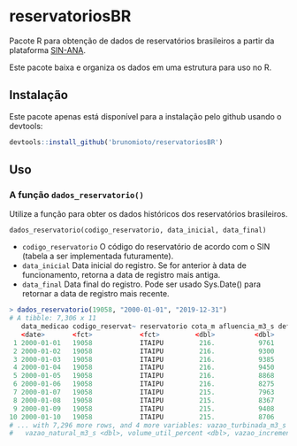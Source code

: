 # reservatoriosBR
Pacote R para obtenção de dados de reservatórios brasileiros a partir da plataforma [SIN-ANA](https://www.ana.gov.br/sar0/MedicaoSin).

Este pacote baixa e organiza os dados em uma estrutura para uso no R.

## Instalação

Este pacote apenas está disponível para a instalação pelo github usando o devtools: 

```r
devtools::install_github('brunomioto/reservatoriosBR')
```

## Uso

### A função `dados_reservatorio()`

Utilize a função para obter os dados históricos dos reservatórios brasileiros.

`dados_reservatorio(codigo_reservatorio, data_inicial, data_final)`

- `codigo_reservatorio` O código do reservatório de acordo com o SIN (tabela a ser implementada futuramente).
- `data_inicial` Data inicial do registro. Se for anterior à data de funcionamento, retorna a data de registro mais antiga.
- `data_final` Data final do registro. Pode ser usado Sys.Date() para retornar a data de registro mais recente.

```r
> dados_reservatorio(19058, "2000-01-01", "2019-12-31")
# A tibble: 7,306 x 11
   data_medicao codigo_reservat~ reservatorio cota_m afluencia_m3_s defluencia_m3_s vazao_vertida_m~
   <date>       <fct>            <fct>         <dbl>          <dbl>           <dbl>            <dbl>
 1 2000-01-01   19058            ITAIPU         216.           9761            8101                0
 2 2000-01-02   19058            ITAIPU         216.           9300            8401                0
 3 2000-01-03   19058            ITAIPU         216.           9385            8870                0
 4 2000-01-04   19058            ITAIPU         216.           9450           10351                0
 5 2000-01-05   19058            ITAIPU         216.           8868           10789                0
 6 2000-01-06   19058            ITAIPU         216.           8275           10815                0
 7 2000-01-07   19058            ITAIPU         215.           7963            9854                0
 8 2000-01-08   19058            ITAIPU         215.           8367            8869                0
 9 2000-01-09   19058            ITAIPU         215.           9408            8279                0
10 2000-01-10   19058            ITAIPU         215.           8706            8958                0
# ... with 7,296 more rows, and 4 more variables: vazao_turbinada_m3_s <dbl>,
#   vazao_natural_m3_s <dbl>, volume_util_percent <dbl>, vazao_incremental_m3_s <dbl>
```
